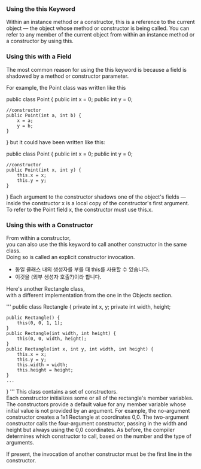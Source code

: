 ### Using the this Keyword
Within an instance method or a constructor, this is a reference to the current object — the object whose method or constructor is being called. You can refer to any member of the current object from within an instance method or a constructor by using this.

### Using this with a Field
The most common reason for using the this keyword is because a field is shadowed by a method or constructor parameter.

For example, the Point class was written like this

public class Point {
    public int x = 0;
    public int y = 0;
        
    //constructor
    public Point(int a, int b) {
        x = a;
        y = b;
    }
}
but it could have been written like this:

public class Point {
    public int x = 0;
    public int y = 0;
        
    //constructor
    public Point(int x, int y) {
        this.x = x;
        this.y = y;
    }
}
Each argument to the constructor shadows one of the object's fields — inside the constructor x is a local copy of the constructor's first argument. To refer to the Point field x, the constructor must use this.x.


### Using this with a Constructor
From within a constructor,  
you can also use the this keyword to call another constructor in the same class.   
Doing so is called an explicit constructor invocation.   
- 동일 클래스 내의 생성자를 부를 때 this를 사용할 수 있습니다. 
- 이것을 (외부 생성자 호출?)이라 합니다.

Here's another Rectangle class,   
with a different implementation from the one in the Objects section. 

'''
public class Rectangle {
    private int x, y;
    private int width, height;
        
    public Rectangle() {
        this(0, 0, 1, 1);
    }
    public Rectangle(int width, int height) {
        this(0, 0, width, height);
    }
    public Rectangle(int x, int y, int width, int height) {
        this.x = x;
        this.y = y;
        this.width = width;
        this.height = height;
    }
    ...
}
'''
This class contains a set of constructors.   
Each constructor initializes some or all of the rectangle's member variables. 
The constructors provide a default value for any member variable whose initial value is not provided by an argument. 
For example, the no-argument constructor creates a 1x1 Rectangle at coordinates 0,0. 
The two-argument constructor calls the four-argument constructor, 
passing in the width and height but always using the 0,0 coordinates. As before, the compiler determines which constructor to call, based on the number and the type of arguments.

If present, the invocation of another constructor must be the first line in the constructor.
